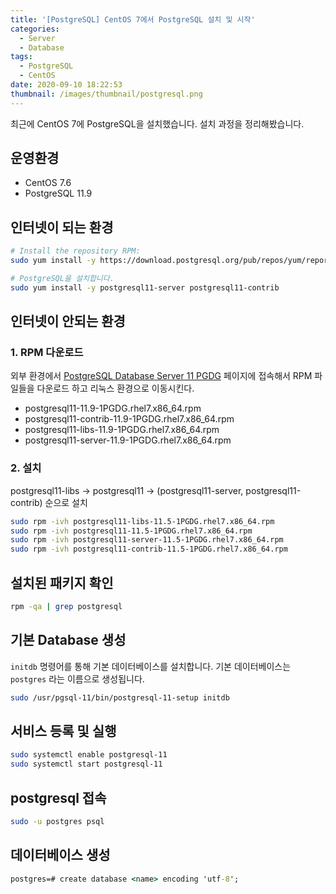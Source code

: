 ```yaml
---
title: '[PostgreSQL] CentOS 7에서 PostgreSQL 설치 및 시작'
categories:
  - Server
  - Database
tags:
  - PostgreSQL
  - CentOS
date: 2020-09-10 18:22:53
thumbnail: /images/thumbnail/postgresql.png
---
```


최근에 CentOS 7에 PostgreSQL을 설치했습니다. 설치 과정을 정리해봤습니다.

## 운영환경

- CentOS 7.6
- PostgreSQL 11.9

## 인터넷이 되는 환경

```bash
# Install the repository RPM:
sudo yum install -y https://download.postgresql.org/pub/repos/yum/reporpms/EL-7-x86_64/pgdg-redhat-repo-latest.noarch.rpm

# PostgreSQL을 설치합니다.
sudo yum install -y postgresql11-server postgresql11-contrib
```

## 인터넷이 안되는 환경

### 1. RPM 다운로드

외부 환경에서 [PostgreSQL Database Server 11 PGDG](https://yum.postgresql.org/11/redhat/rhel-7-x86_64/repoview/postgresqldbserver11.group.html) 페이지에 접속해서 RPM 파일들을 다운로드 하고 리눅스 환경으로 이동시킨다.

- postgresql11-11.9-1PGDG.rhel7.x86_64.rpm
- postgresql11-contrib-11.9-1PGDG.rhel7.x86_64.rpm
- postgresql11-libs-11.9-1PGDG.rhel7.x86_64.rpm
- postgresql11-server-11.9-1PGDG.rhel7.x86_64.rpm

### 2. 설치

postgresql11-libs -> postgresql11 -> (postgresql11-server, postgresql11-contrib) 순으로 설치

```bash
sudo rpm -ivh postgresql11-libs-11.5-1PGDG.rhel7.x86_64.rpm
sudo rpm -ivh postgresql11-11.5-1PGDG.rhel7.x86_64.rpm
sudo rpm -ivh postgresql11-server-11.5-1PGDG.rhel7.x86_64.rpm
sudo rpm -ivh postgresql11-contrib-11.5-1PGDG.rhel7.x86_64.rpm
```

## 설치된 패키지 확인

```bash
rpm -qa | grep postgresql
```

## 기본 Database 생성

`initdb` 명령어를 통해 기본 데이터베이스를 설치합니다. 기본 데이터베이스는 `postgres` 라는 이름으로 생성됩니다.

```bash
sudo /usr/pgsql-11/bin/postgresql-11-setup initdb
```

## 서비스 등록 및 실행

```bash
sudo systemctl enable postgresql-11
sudo systemctl start postgresql-11
```

## postgresql 접속

```bash
sudo -u postgres psql
```

## 데이터베이스 생성

```cmd
postgres=# create database <name> encoding 'utf-8';
```
